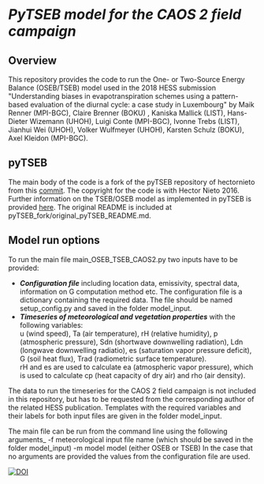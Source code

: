 # ***PyTSEB model for the CAOS 2 field campaign***

## Overview

This repository provides the code to run the One- or Two-Source Energy Balance (OSEB/TSEB) model used in the 2018 HESS submission "Understanding biases in evapotranspiration schemes using a pattern-based evaluation of the diurnal cycle: a case study in Luxembourg" by Maik Renner (MPI-BGC), Claire Brenner (BOKU) , Kaniska Mallick (LIST), Hans-Dieter Wizemann (UHOH), Luigi Conte (MPI-BGC), Ivonne Trebs (LIST), Jianhui Wei (UHOH),  Volker Wulfmeyer (UHOH), Karsten Schulz (BOKU), Axel Kleidon (MPI-BGC).

## pyTSEB

The main body of the code is a fork of the pyTSEB repository of hectornieto from this
[commit](https://github.com/hectornieto/pyTSEB/tree/ac3fe785ead3a9c4f09d773e00a9334f75f21fd0). The copyright for the code is with Hector Nieto 2016. Further information on the TSEB/OSEB model as implemented in pyTSEB is provided [here](http://pytseb.readthedocs.org/en/latest/index.html). The original README is included at pyTSEB_fork/original_pyTSEB_README.md.

## Model run options

To run the main file main_OSEB_TSEB_CAOS2.py two inputs have to be provided:
* ***Configuration file*** including location data, emissivity, spectral data,
     information on G computation method etc. The configuration file is a
     dictionary containing the required data. The file should be named
     setup_config.py and saved in the folder model_input.
* ***Timeseries of meteorological and vegetation properties*** with the following variables: <br>
u (wind speed), Ta (air temperature), rH (relative humidity),
p (atmospheric pressure), Sdn (shortwave downwelling radiation),
Ldn (longwave downwelling radiatio), es (saturation vapor
pressure deficit), G (soil heat flux), Trad (radiometric surface
temperature). <br>
rH and es are used to calculate ea (atmospheric vapor pressure),
which is used to calculate cp (heat capacity of dry air) and
rho (air density).

The data to run the timeseries for the CAOS 2 field campaign is not included
in this repository, but has to be requested from the corresponding author
of the related HESS publication. Templates with the required variables and their labels for both input files are given in the folder model_input.


The main file can be run from the command line using the following arguments_
-f meteorological input file name (which should be saved in the folder model_input)
-m model model (either OSEB or TSEB)
In the case that no arguments are provided the values from the configuration file are used.

[![DOI](https://zenodo.org/badge/134852988.svg)](https://zenodo.org/badge/latestdoi/134852988)


